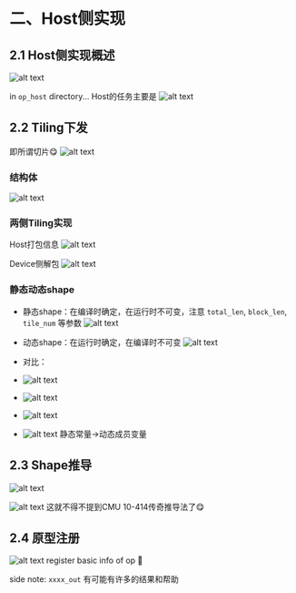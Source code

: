 # 二、Host侧实现


## 2.1 Host侧实现概述
![alt text](image.png)

in `op_host` directory...
Host的任务主要是
![alt text](image-1.png)


## 2.2 Tiling下发
即所谓切片:yum:
![alt text](image-2.png)

### 结构体
![alt text](image-3.png)
### 两侧Tiling实现
Host打包信息
![alt text](image-4.png)

Device侧解包
![alt text](image-5.png)
### 静态动态shape
- 静态shape：在编译时确定，在运行时不可变，注意 `total_len`, `block_len`, `tile_num` 等参数
![alt text](image-6.png)
- 动态shape：在运行时确定，在编译时不可变
![alt text](image-7.png)

- 对比：
- ![alt text](image-8.png)
- ![alt text](image-9.png)
- ![alt text](image-10.png)
- ![alt text](image-11.png)
静态常量->动态成员变量

## 2.3 Shape推导
![alt text](image-12.png)

![alt text](image-13.png)
这就不得不提到CMU 10-414传奇推导法了:yum:

## 2.4 原型注册
![alt text](image-14.png)
register basic info of op :thinking:

side note: `xxxx_out` 有可能有许多的结果和帮助

